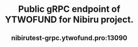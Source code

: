  <h1 align="center"> Public gRPC endpoint of YTWOFUND for Nibiru project.
 <h2 align="center"> nibirutest-grpc.ytwofund.pro:13090
